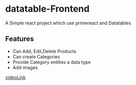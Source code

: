 # datatable-Frontend
A Simple react project which use primereact and Datatables

## Features
- Can Add, Edit,Delete Products
- Can create Categories
- Provide Category entities a data type
- Add images

[videoLink](https://github.com/vish-n-u/backend_socialMedia)
